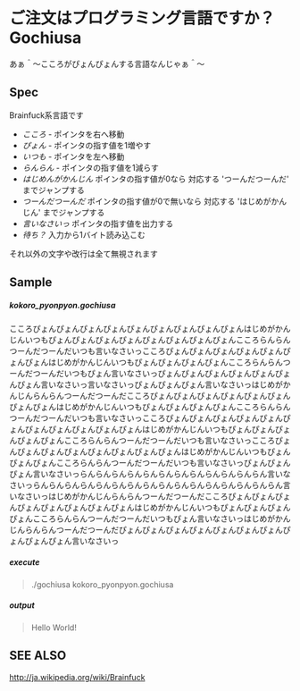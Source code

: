 ご注文はプログラミング言語ですか？ Gochiusa
====

あぁ＾～こころがぴょんぴょんする言語なんじゃぁ＾～

Spec
----

Brainfuck系言語です

- *こころ* - ポインタを右へ移動
- *ぴょん* - ポインタの指す値を1増やす
- *いつも* - ポインタを左へ移動
- *らんらん* - ポインタの指す値を1減らす
- *はじめんがかんじん* ポインタの指す値が0なら 対応する 'つーんだつーんだ' までジャンプする
- *つーんだつーんだ* ポインタの指す値が0で無いなら 対応する 'はじめがかんじん' までジャンプする
- *言いなさいっ* ポインタの指す値を出力する
- *待ち？* 入力から1バイト読み込こむ


それ以外の文字や改行は全て無視されます

Sample
----

##### kokoro_pyonpyon.gochiusa

こころぴょんぴょんぴょんぴょんぴょんぴょんぴょんぴょんぴょんはじめがかんじんいつもぴょんぴょんぴょんぴょんぴょんぴょんぴょんぴょんこころらんらんつーんだつーんだいつも言いなさいっ﻿こころぴょんぴょんぴょんぴょんぴょんぴょんぴょんはじめがかんじんいつもぴょんぴょんぴょんぴょんこころらんらんつーんだつーんだいつもぴょん言いなさいっ﻿ぴょんぴょんぴょんぴょんぴょんぴょんぴょん言いなさいっ﻿言いなさいっ﻿ぴょんぴょんぴょん言いなさいっ﻿はじめがかんじんらんらんつーんだつーんだこころぴょんぴょんぴょんぴょんぴょんぴょんぴょんぴょんはじめがかんじんいつもぴょんぴょんぴょんぴょんこころらんらんつーんだつーんだいつも言いなさいっ﻿こころぴょんぴょんぴょんぴょんぴょんぴょんぴょんぴょんぴょんぴょんぴょんはじめがかんじんいつもぴょんぴょんぴょんぴょんぴょんこころらんらんつーんだつーんだいつも言いなさいっ﻿こころぴょんぴょんぴょんぴょんぴょんぴょんぴょんぴょんはじめがかんじんいつもぴょんぴょんぴょんこころらんらんつーんだつーんだいつも言いなさいっ﻿ぴょんぴょんぴょん言いなさいっ﻿らんらんらんらんらんらんらんらんらんらんらんらん言いなさいっ﻿らんらんらんらんらんらんらんらんらんらんらんらんらんらんらんらん言いなさいっ﻿はじめがかんじんらんらんつーんだつーんだこころぴょんぴょんぴょんぴょんぴょんぴょんぴょんぴょんはじめがかんじんいつもぴょんぴょんぴょんぴょんこころらんらんつーんだつーんだいつもぴょん言いなさいっ﻿はじめがかんじんらんらんつーんだつーんだぴょんぴょんぴょんぴょんぴょんぴょんぴょんぴょんぴょんぴょん言いなさいっ﻿

##### execute
> ./gochiusa kokoro_pyonpyon.gochiusa

##### output

> Hello World!


SEE ALSO
----
http://ja.wikipedia.org/wiki/Brainfuck
